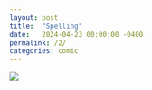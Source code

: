 ```yaml
---
layout: post
title:  "Spelling"
date:   2024-04-23 00:00:00 -0400
permalink: /2/
categories: comic
---
```

![](/assets/Comic2.png)
